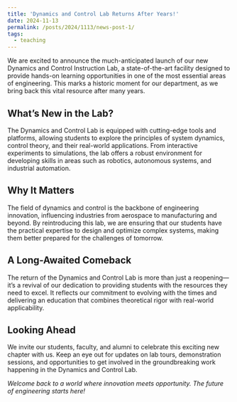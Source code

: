 ```yaml
---
title: 'Dynamics and Control Lab Returns After Years!'
date: 2024-11-13
permalink: /posts/2024/1113/news-post-1/
tags:
  - teaching
---
```


We are excited to announce the much-anticipated launch of our new Dynamics and Control Instruction Lab, a state-of-the-art facility designed to provide hands-on learning opportunities in one of the most essential areas of engineering. This marks a historic moment for our department, as we bring back this vital resource after many years.

## What’s New in the Lab?
The Dynamics and Control Lab is equipped with cutting-edge tools and platforms, allowing students to explore the principles of system dynamics, control theory, and their real-world applications. From interactive experiments to simulations, the lab offers a robust environment for developing skills in areas such as robotics, autonomous systems, and industrial automation.

## Why It Matters
The field of dynamics and control is the backbone of engineering innovation, influencing industries from aerospace to manufacturing and beyond. By reintroducing this lab, we are ensuring that our students have the practical expertise to design and optimize complex systems, making them better prepared for the challenges of tomorrow.

## A Long-Awaited Comeback
The return of the Dynamics and Control Lab is more than just a reopening—it’s a revival of our dedication to providing students with the resources they need to excel. It reflects our commitment to evolving with the times and delivering an education that combines theoretical rigor with real-world applicability.

## Looking Ahead
We invite our students, faculty, and alumni to celebrate this exciting new chapter with us. Keep an eye out for updates on lab tours, demonstration sessions, and opportunities to get involved in the groundbreaking work happening in the Dynamics and Control Lab.

*Welcome back to a world where innovation meets opportunity. The future of engineering starts here!*
